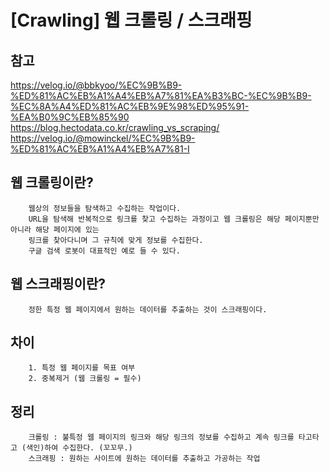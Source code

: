 # [Crawling] 웹 크롤링 / 스크래핑

## 참고
<https://velog.io/@bbkyoo/%EC%9B%B9-%ED%81%AC%EB%A1%A4%EB%A7%81%EA%B3%BC-%EC%9B%B9-%EC%8A%A4%ED%81%AC%EB%9E%98%ED%95%91-%EA%B0%9C%EB%85%90>
<https://blog.hectodata.co.kr/crawling_vs_scraping/>
<https://velog.io/@mowinckel/%EC%9B%B9-%ED%81%AC%EB%A1%A4%EB%A7%81-I>

## 웹 크롤링이란?
```
    웹상의 정보들을 탐색하고 수집하는 작업이다.
    URL을 탐색해 반복적으로 링크를 찾고 수집하는 과정이고 웹 크롤링은 해당 페이지뿐만 아니라 해당 페이지에 있는
    링크를 찾아다니며 그 규칙에 맞게 정보를 수집한다.
    구글 검색 로봇이 대표적인 예로 들 수 있다.
```

## 웹 스크래핑이란?
```
    정한 특정 웹 페이지에서 원하는 데이터를 추출하는 것이 스크래핑이다.
```

## 차이
```
    1. 특정 웹 페이지를 목표 여부
    2. 중복제거 (웹 크롤링 = 필수)
```

## 정리
```
    크롤링 : 불특정 웹 페이지의 링크와 해당 링크의 정보를 수집하고 계속 링크를 타고타고 (색인)하여 수집한다. (꼬꼬무.)
    스크래핑 : 원하는 사이트에 원하는 데이터를 추출하고 가공하는 작업
```